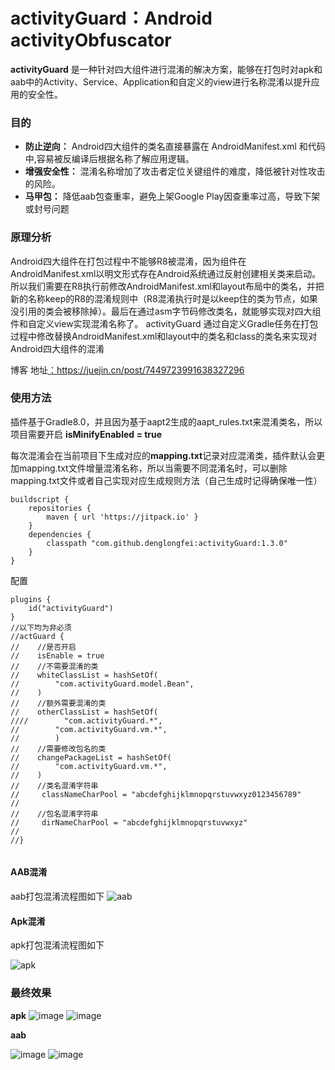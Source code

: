 # activityGuard：Android activityObfuscator
**activityGuard** 是一种针对四大组件进行混淆的解决方案，能够在打包时对apk和aab中的Activity、Service、Application和自定义的view进行名称混淆以提升应用的安全性。

### 目的
*   **防止逆向：** Android四大组件的类名直接暴露在 AndroidManifest.xml 和代码中,容易被反编译后根据名称了解应用逻辑。
*   **增强安全性：** 混淆名称增加了攻击者定位关键组件的难度，降低被针对性攻击的风险。
*   **马甲包：** 降低aab包查重率，避免上架Google Play因查重率过高，导致下架或封号问题

### 原理分析
Android四大组件在打包过程中不能够R8被混淆，因为组件在AndroidManifest.xml以明文形式存在Android系统通过反射创建相关类来启动。所以我们需要在R8执行前修改AndroidManifest.xml和layout布局中的类名，并把新的名称keep的R8的混淆规则中（R8混淆执行时是以keep住的类为节点，如果没引用的类会被移除掉）。最后在通过asm字节码修改类名，就能够实现对四大组件和自定义view实现混淆名称了。
activityGuard 通过自定义Gradle任务在打包过程中修改替换AndroidManifest.xml和layout中的类名和class的类名来实现对Android四大组件的混淆

博客 地址[：](url)<https://juejin.cn/post/7449723991638327296>
### 使用方法

插件基于Gradle8.0，并且因为基于aapt2生成的aapt_rules.txt来混淆类名，所以项目需要开启  **isMinifyEnabled = true**

每次混淆会在当前项目下生成对应的**mapping.txt**记录对应混淆类，插件默认会更加mapping.txt文件增量混淆名称，所以当需要不同混淆名时，可以删除mapping.txt文件或者自己实现对应生成规则方法（自己生成时记得确保唯一性）

```
buildscript {
    repositories {
        maven { url 'https://jitpack.io' }
    }
    dependencies {
        classpath "com.github.denglongfei:activityGuard:1.3.0"
    }
}
```
配置
```
plugins {
    id("activityGuard")
}
//以下均为非必须
//actGuard {
//    //是否开启
//    isEnable = true
//    //不需要混淆的类
//    whiteClassList = hashSetOf(
//        "com.activityGuard.model.Bean",
//    )
//    //额外需要混淆的类
//    otherClassList = hashSetOf(
////        "com.activityGuard.*",
//        "com.activityGuard.vm.*",
//        )
//    //需要修改包名的类
//    changePackageList = hashSetOf(
//        "com.activityGuard.vm.*",
//    )
//    //类名混淆字符串
//     classNameCharPool = "abcdefghijklmnopqrstuvwxyz0123456789"
//
//    //包名混淆字符串
//     dirNameCharPool = "abcdefghijklmnopqrstuvwxyz"
//
//}


```

#### AAB混淆

aab打包混淆流程图如下
![aab](https://github.com/user-attachments/assets/b13c1c3c-afb5-4870-b32b-ee6293bb97c5)

#### Apk混淆

apk打包混淆流程图如下

![apk](https://github.com/user-attachments/assets/86b16d1d-e0f1-45d7-9b12-ab2bcea33d06)

### 最终效果

**apk**
![image](https://github.com/user-attachments/assets/87fd3529-d204-4db9-9d21-82f616951efb)
![image](https://github.com/user-attachments/assets/c122421a-19eb-470f-a5ef-b77b8b21012d)

**aab**

![image](https://github.com/user-attachments/assets/e65ca13c-0101-482c-9e70-620cb6f0ab6a)
![image](https://github.com/user-attachments/assets/13bc4dfb-11ab-4607-b90a-834a59ad8bf3)



